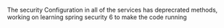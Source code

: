 The security Configuration in all of the services has deprecrated methods, working on learning spring security 6 to make the code running
